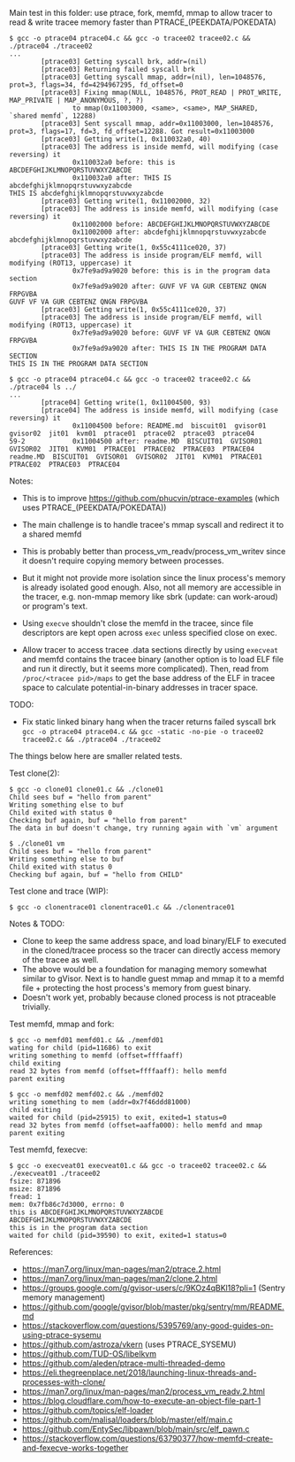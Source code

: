 Main test in this folder: use ptrace, fork, memfd, mmap to allow tracer to read & write tracee memory faster than PTRACE_(PEEKDATA/POKEDATA)
```
$ gcc -o ptrace04 ptrace04.c && gcc -o tracee02 tracee02.c && ./ptrace04 ./tracee02
...
        [ptrace03] Getting syscall brk, addr=(nil)
        [ptrace03] Returning failed syscall brk
        [ptrace03] Getting syscall mmap, addr=(nil), len=1048576, prot=3, flags=34, fd=4294967295, fd_offset=0
        [ptrace03] Fixing mmap(NULL, 1048576, PROT_READ | PROT_WRITE, MAP_PRIVATE | MAP_ANONYMOUS, ?, ?)
                to mmap(0x11003000, <same>, <same>, MAP_SHARED, `shared memfd`, 12288)
        [ptrace03] Sent syscall mmap, addr=0x11003000, len=1048576, prot=3, flags=17, fd=3, fd_offset=12288. Got result=0x11003000
        [ptrace03] Getting write(1, 0x110032a0, 40)
        [ptrace03] The address is inside memfd, will modifying (case reversing) it
                0x110032a0 before: this is ABCDEFGHIJKLMNOPQRSTUVWXYZABCDE
                0x110032a0 after: THIS IS abcdefghijklmnopqrstuvwxyzabcde
THIS IS abcdefghijklmnopqrstuvwxyzabcde
        [ptrace03] Getting write(1, 0x11002000, 32)
        [ptrace03] The address is inside memfd, will modifying (case reversing) it
                0x11002000 before: ABCDEFGHIJKLMNOPQRSTUVWXYZABCDE
                0x11002000 after: abcdefghijklmnopqrstuvwxyzabcde
abcdefghijklmnopqrstuvwxyzabcde
        [ptrace03] Getting write(1, 0x55c4111ce020, 37)
        [ptrace03] The address is inside program/ELF memfd, will modifying (ROT13, uppercase) it
                0x7fe9ad9a9020 before: this is in the program data section
                0x7fe9ad9a9020 after: GUVF VF VA GUR CEBTENZ QNGN FRPGVBA
GUVF VF VA GUR CEBTENZ QNGN FRPGVBA
        [ptrace03] Getting write(1, 0x55c4111ce020, 37)
        [ptrace03] The address is inside program/ELF memfd, will modifying (ROT13, uppercase) it
                0x7fe9ad9a9020 before: GUVF VF VA GUR CEBTENZ QNGN FRPGVBA
                0x7fe9ad9a9020 after: THIS IS IN THE PROGRAM DATA SECTION
THIS IS IN THE PROGRAM DATA SECTION

$ gcc -o ptrace04 ptrace04.c && gcc -o tracee02 tracee02.c && ./ptrace04 ls ../
...
        [ptrace04] Getting write(1, 0x11004500, 93)
        [ptrace04] The address is inside memfd, will modifying (case reversing) it
                0x11004500 before: README.md  biscuit01  gvisor01       gvisor02  jit01  kvm01  ptrace01  ptrace02  ptrace03  ptrace04
59-2            0x11004500 after: readme.MD  BISCUIT01  GVISOR01        GVISOR02  JIT01  KVM01  PTRACE01  PTRACE02  PTRACE03  PTRACE04
readme.MD  BISCUIT01  GVISOR01  GVISOR02  JIT01  KVM01  PTRACE01  PTRACE02  PTRACE03  PTRACE04
```
Notes:
- This is to improve https://github.com/phucvin/ptrace-examples (which uses PTRACE_(PEEKDATA/POKEDATA))
- The main challenge is to handle tracee's mmap syscall and redirect it to a shared memfd
- This is probably better than process_vm_readv/process_vm_writev since it doesn't require copying memory between processes.
- But it might not provide more isolation since the linux process's memory is already isolated good enough. Also, not all memory are accessible in the tracer, e.g. non-mmap memory like sbrk (update: can work-aroud) or program's text.

- Using `execve` shouldn't close the memfd in the tracee, since file descriptors are kept open across `exec` unless specified close on exec.
- Allow tracer to access tracee .data sections directly by using `execveat` and memfd contains the tracee binary (another option is to load ELF file and run it directly, but it seems more complicated). Then, read from `/proc/<tracee pid>/maps` to get the base address of the ELF in tracee space to calculate potential-in-binary addresses in tracer space.

TODO:
- Fix static linked binary hang when the tracer returns failed syscall brk `gcc -o ptrace04 ptrace04.c && gcc -static -no-pie -o tracee02 tracee02.c && ./ptrace04 ./tracee02`

The things below here are smaller related tests.


Test clone(2):
```
$ gcc -o clone01 clone01.c && ./clone01
Child sees buf = "hello from parent"
Writing something else to buf
Child exited with status 0
Checking buf again, buf = "hello from parent"
The data in buf doesn't change, try running again with `vm` argument

$ ./clone01 vm
Child sees buf = "hello from parent"
Writing something else to buf
Child exited with status 0
Checking buf again, buf = "hello from CHILD"
```

Test clone and trace (WIP):
```
$ gcc -o clonentrace01 clonentrace01.c && ./clonentrace01
```
Notes & TODO:
- Clone to keep the same address space, and load binary/ELF to executed in the cloned/tracee process so the tracer can directly access memory of the tracee as well.
- The above would be a foundation for managing memory somewhat similar to gVisor. Next is to handle guest mmap and mmap it to a memfd file + protecting the host process's memory from guest binary.
- Doesn't work yet, probably because cloned process is not ptraceable trivially.

Test memfd, mmap and fork:
```
$ gcc -o memfd01 memfd01.c && ./memfd01
wating for child (pid=11686) to exit
writing something to memfd (offset=ffffaaff)
child exiting
read 32 bytes from memfd (offset=ffffaaff): hello memfd
parent exiting

$ gcc -o memfd02 memfd02.c && ./memfd02
writing something to mem (addr=0x7f46ddd81000)
child exiting
waited for child (pid=25915) to exit, exited=1 status=0
read 32 bytes from memfd (offset=aaffa000): hello memfd and mmap
parent exiting
```

Test memfd, fexecve:
```
$ gcc -o execveat01 execveat01.c && gcc -o tracee02 tracee02.c && ./execveat01 ./tracee02
fsize: 871896
msize: 871896
fread: 1
mem: 0x7fb86c7d3000, errno: 0
this is ABCDEFGHIJKLMNOPQRSTUVWXYZABCDE
ABCDEFGHIJKLMNOPQRSTUVWXYZABCDE
this is in the program data section
waited for child (pid=39590) to exit, exited=1 status=0
```

References:
- https://man7.org/linux/man-pages/man2/ptrace.2.html
- https://man7.org/linux/man-pages/man2/clone.2.html
- https://groups.google.com/g/gvisor-users/c/9KOz4qBKl18?pli=1 (Sentry memory management)
- https://github.com/google/gvisor/blob/master/pkg/sentry/mm/README.md
- https://stackoverflow.com/questions/5395769/any-good-guides-on-using-ptrace-sysemu
- https://github.com/astroza/vkern (uses PTRACE_SYSEMU)
- https://github.com/TUD-OS/libelkvm
- https://github.com/aleden/ptrace-multi-threaded-demo
- https://eli.thegreenplace.net/2018/launching-linux-threads-and-processes-with-clone/
- https://man7.org/linux/man-pages/man2/process_vm_readv.2.html
- https://blog.cloudflare.com/how-to-execute-an-object-file-part-1
- https://github.com/topics/elf-loader
- https://github.com/malisal/loaders/blob/master/elf/main.c
- https://github.com/EntySec/libpawn/blob/main/src/elf_pawn.c
- https://stackoverflow.com/questions/63790377/how-memfd-create-and-fexecve-works-together

